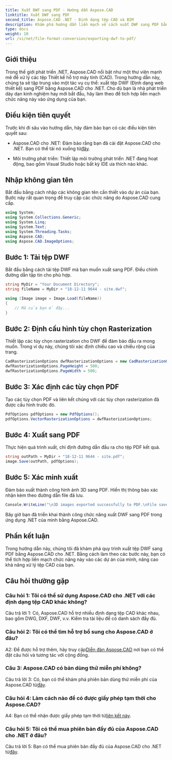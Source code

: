 ```yaml
---
title: Xuất DWF sang PDF - Hướng dẫn Aspose.CAD
linktitle: Xuất DWF sang PDF
second_title: Aspose.CAD .NET - Định dạng tệp CAD và BIM
description: Khám phá hướng dẫn liền mạch về cách xuất DWF sang PDF bằng Aspose.CAD cho .NET. Nâng cao khả năng xử lý tệp CAD của bạn một cách dễ dàng.
type: docs
weight: 10
url: /vi/net/file-format-conversion/exporting-dwf-to-pdf/
---
```

## Giới thiệu

Trong thế giới phát triển .NET, Aspose.CAD nổi bật như một thư viện mạnh mẽ để xử lý các tệp Thiết kế hỗ trợ máy tính (CAD). Trong hướng dẫn này, chúng ta sẽ tập trung vào một tác vụ cụ thể: xuất tệp DWF (Định dạng web thiết kế) sang PDF bằng Aspose.CAD cho .NET. Cho dù bạn là nhà phát triển dày dạn kinh nghiệm hay mới bắt đầu, hãy làm theo để tích hợp liền mạch chức năng này vào ứng dụng của bạn.

## Điều kiện tiên quyết

Trước khi đi sâu vào hướng dẫn, hãy đảm bảo bạn có các điều kiện tiên quyết sau:

-  Aspose.CAD cho .NET: Đảm bảo rằng bạn đã cài đặt Aspose.CAD cho .NET. Bạn có thể tải nó xuống từ[đây](https://releases.aspose.com/cad/net/).

- Môi trường phát triển: Thiết lập môi trường phát triển .NET đang hoạt động, bao gồm Visual Studio hoặc bất kỳ IDE ưa thích nào khác.

## Nhập không gian tên

Bắt đầu bằng cách nhập các không gian tên cần thiết vào dự án của bạn. Bước này rất quan trọng để truy cập các chức năng do Aspose.CAD cung cấp.

```csharp
using System;
using System.Collections.Generic;
using System.Linq;
using System.Text;
using System.Threading.Tasks;
using Aspose.CAD;
using Aspose.CAD.ImageOptions;
```

## Bước 1: Tải tệp DWF

Bắt đầu bằng cách tải tệp DWF mà bạn muốn xuất sang PDF. Điều chỉnh đường dẫn tập tin cho phù hợp.

```csharp
string MyDir = "Your Document Directory";
string fileName = MyDir + "18-12-11 9644 - site.dwf";

using (Image image = Image.Load(fileName))
{
    // Mã của bạn ở đây...
}
```

## Bước 2: Định cấu hình tùy chọn Rasterization

Thiết lập các tùy chọn rasterization cho DWF để đảm bảo đầu ra mong muốn. Trong ví dụ này, chúng tôi xác định chiều cao và chiều rộng của trang.

```csharp
CadRasterizationOptions dwfRasterizationOptions = new CadRasterizationOptions();
dwfRasterizationOptions.PageHeight = 500;
dwfRasterizationOptions.PageWidth = 500;
```

## Bước 3: Xác định các tùy chọn PDF

Tạo các tùy chọn PDF và liên kết chúng với các tùy chọn rasterization đã được cấu hình trước đó.

```csharp
PdfOptions pdfOptions = new PdfOptions();
pdfOptions.VectorRasterizationOptions = dwfRasterizationOptions;
```

## Bước 4: Xuất sang PDF

Thực hiện quá trình xuất, chỉ định đường dẫn đầu ra cho tệp PDF kết quả.

```csharp
string outPath = MyDir + "18-12-11 9644 - site.pdf";
image.Save(outPath, pdfOptions);
```

## Bước 5: Xác minh xuất

Đảm bảo xuất thành công hình ảnh 3D sang PDF. Hiển thị thông báo xác nhận kèm theo đường dẫn file đã lưu.

```csharp
Console.WriteLine("\n3D images exported successfully to PDF.\nFile saved at " + MyDir);
```

Bây giờ bạn đã triển khai thành công chức năng xuất DWF sang PDF trong ứng dụng .NET của mình bằng Aspose.CAD.

## Phần kết luận

Trong hướng dẫn này, chúng tôi đã khám phá quy trình xuất tệp DWF sang PDF bằng Aspose.CAD cho .NET. Bằng cách làm theo các bước này, bạn có thể tích hợp liền mạch chức năng này vào các dự án của mình, nâng cao khả năng xử lý tệp CAD của bạn.

## Câu hỏi thường gặp

### Câu hỏi 1: Tôi có thể sử dụng Aspose.CAD cho .NET với các định dạng tệp CAD khác không?

Câu trả lời 1: Có, Aspose.CAD hỗ trợ nhiều định dạng tệp CAD khác nhau, bao gồm DWG, DXF, DWF, v.v. Kiểm tra tài liệu để có danh sách đầy đủ.

### Câu hỏi 2: Tôi có thể tìm hỗ trợ bổ sung cho Aspose.CAD ở đâu?

 A2: Để được hỗ trợ thêm, hãy truy cập[Diễn đàn Aspose.CAD](https://forum.aspose.com/c/cad/19) nơi bạn có thể đặt câu hỏi và tương tác với cộng đồng.

### Câu 3: Aspose.CAD có bản dùng thử miễn phí không?

 Câu trả lời 3: Có, bạn có thể khám phá phiên bản dùng thử miễn phí của Aspose.CAD từ[đây](https://releases.aspose.com/).

### Câu hỏi 4: Làm cách nào để có được giấy phép tạm thời cho Aspose.CAD?

 A4: Bạn có thể nhận được giấy phép tạm thời từ[liên kết này](https://purchase.aspose.com/temporary-license/).

### Câu hỏi 5: Tôi có thể mua phiên bản đầy đủ của Aspose.CAD cho .NET ở đâu?

 Câu trả lời 5: Bạn có thể mua phiên bản đầy đủ của Aspose.CAD cho .NET từ[đây](https://purchase.aspose.com/buy).